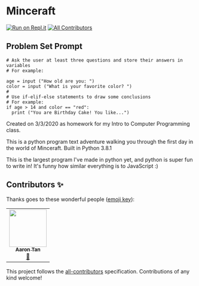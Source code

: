 # Minceraft
[![Run on Repl.it](https://repl.it/badge/github/@jamesjpk123/Minceraft)](https://repl.it/github/thatrobotdev/Minceraft)<!-- ALL-CONTRIBUTORS-BADGE:START - Do not remove or modify this section -->
[![All Contributors](https://img.shields.io/badge/all_contributors-1-orange.svg?style=flat-square)](#contributors-)
<!-- ALL-CONTRIBUTORS-BADGE:END -->



## Problem Set Prompt
```python3
# Ask the user at least three questions and store their answers in variables
# For example: 

age = input ("How old are you: ")
color = input ("What is your favorite color? ")
#
# Use if-elif-else statements to draw some conclusions
# For example: 
if age > 14 and color == "red":
  print ("You are Birthday Cake! You like...")
```

Created on 3/3/2020 as homework for my Intro to Computer Programming class.

This is a python program text adventure walking you through the first day in the world of Minceraft. Built in Python 3.8.1

This is the largest program I've made in python yet, and python is super fun to write in! It's funny how similar everything is to JavaScript :) 

## Contributors ✨

Thanks goes to these wonderful people ([emoji key](https://allcontributors.org/docs/en/emoji-key)):

<!-- ALL-CONTRIBUTORS-LIST:START - Do not remove or modify this section -->
<!-- prettier-ignore-start -->
<!-- markdownlint-disable -->
<table>
  <tr>
    <td align="center"><a href="https://atan.dev"><img src="https://avatars3.githubusercontent.com/u/12543688?v=4" width="100px;" alt=""/><br /><sub><b>Aaron Tan</b></sub></a><br /><a href="https://github.com/thatrobotdev/Minceraft/issues?q=author%3Aaa-tan" title="Bug reports">🐛</a></td>
  </tr>
</table>

<!-- markdownlint-enable -->
<!-- prettier-ignore-end -->
<!-- ALL-CONTRIBUTORS-LIST:END -->

This project follows the [all-contributors](https://github.com/all-contributors/all-contributors) specification. Contributions of any kind welcome!
